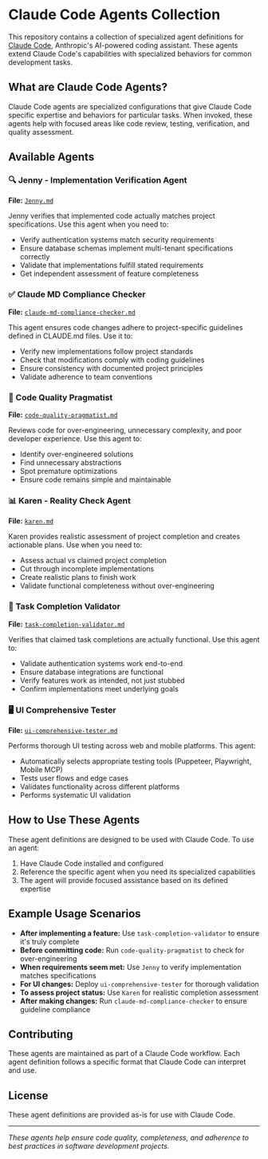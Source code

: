 # Claude Code Agents Collection

This repository contains a collection of specialized agent definitions for [Claude Code](https://claude.ai/code), Anthropic's AI-powered coding assistant. These agents extend Claude Code's capabilities with specialized behaviors for common development tasks.

## What are Claude Code Agents?

Claude Code agents are specialized configurations that give Claude Code specific expertise and behaviors for particular tasks. When invoked, these agents help with focused areas like code review, testing, verification, and quality assessment.

## Available Agents

### 🔍 Jenny - Implementation Verification Agent
**File:** [`Jenny.md`](./Jenny.md)

Jenny verifies that implemented code actually matches project specifications. Use this agent when you need to:
- Verify authentication systems match security requirements
- Ensure database schemas implement multi-tenant specifications correctly
- Validate that implementations fulfill stated requirements
- Get independent assessment of feature completeness

### ✅ Claude MD Compliance Checker
**File:** [`claude-md-compliance-checker.md`](./claude-md-compliance-checker.md)

This agent ensures code changes adhere to project-specific guidelines defined in CLAUDE.md files. Use it to:
- Verify new implementations follow project standards
- Check that modifications comply with coding guidelines
- Ensure consistency with documented project principles
- Validate adherence to team conventions

### 🎯 Code Quality Pragmatist
**File:** [`code-quality-pragmatist.md`](./code-quality-pragmatist.md)

Reviews code for over-engineering, unnecessary complexity, and poor developer experience. Use this agent to:
- Identify over-engineered solutions
- Find unnecessary abstractions
- Spot premature optimizations
- Ensure code remains simple and maintainable

### 📊 Karen - Reality Check Agent
**File:** [`karen.md`](./karen.md)

Karen provides realistic assessment of project completion and creates actionable plans. Use when you need to:
- Assess actual vs claimed project completion
- Cut through incomplete implementations
- Create realistic plans to finish work
- Validate functional completeness without over-engineering

### 🔧 Task Completion Validator
**File:** [`task-completion-validator.md`](./task-completion-validator.md)

Verifies that claimed task completions are actually functional. Use this agent to:
- Validate authentication systems work end-to-end
- Ensure database integrations are functional
- Verify features work as intended, not just stubbed
- Confirm implementations meet underlying goals

### 🖥️ UI Comprehensive Tester
**File:** [`ui-comprehensive-tester.md`](./ui-comprehensive-tester.md)

Performs thorough UI testing across web and mobile platforms. This agent:
- Automatically selects appropriate testing tools (Puppeteer, Playwright, Mobile MCP)
- Tests user flows and edge cases
- Validates functionality across different platforms
- Performs systematic UI validation

## How to Use These Agents

These agent definitions are designed to be used with Claude Code. To use an agent:

1. Have Claude Code installed and configured
2. Reference the specific agent when you need its specialized capabilities
3. The agent will provide focused assistance based on its defined expertise

## Example Usage Scenarios

- **After implementing a feature:** Use `task-completion-validator` to ensure it's truly complete
- **Before committing code:** Run `code-quality-pragmatist` to check for over-engineering
- **When requirements seem met:** Use `Jenny` to verify implementation matches specifications
- **For UI changes:** Deploy `ui-comprehensive-tester` for thorough validation
- **To assess project status:** Use `Karen` for realistic completion assessment
- **After making changes:** Run `claude-md-compliance-checker` to ensure guideline compliance

## Contributing

These agents are maintained as part of a Claude Code workflow. Each agent definition follows a specific format that Claude Code can interpret and use.

## License

These agent definitions are provided as-is for use with Claude Code.

---

*These agents help ensure code quality, completeness, and adherence to best practices in software development projects.*